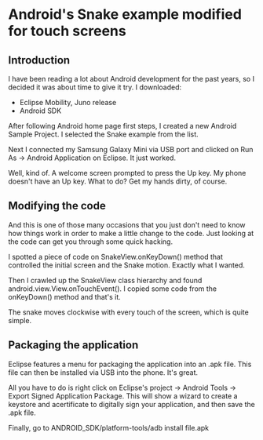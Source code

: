 # Android's Snake example modified for touch screens

## Introduction

I have been reading a lot about Android development for the past years, 
so I decided it was about time to give it  try. I downloaded:
- Eclipse Mobility, Juno release
- Android SDK

After following Android home page first steps, I created a new Android
Sample Project. I selected the Snake example from the list.

Next I connected my Samsung Galaxy Mini via USB port and clicked on Run
As -> Android Application on Eclipse. It just worked.

Well, kind of. A welcome screen prompted to press the Up key. My phone
doesn't have an Up key. What to do? Get my hands dirty, of course.

## Modifying the code

And this is one of those many occasions that you just don't need to know
how things work in order to make a little change to the code. Just looking
at the code can get you through some quick hacking.

I spotted a piece of code on SnakeView.onKeyDown() method that controlled
the initial screen and the Snake motion. Exactly what I wanted.

Then I crawled up the SnakeView class hierarchy and found android.view.View.onTouchEvent().
I copied some code from the onKeyDown() method and that's it.

The snake moves clockwise with every touch of the screen, which is quite simple.

## Packaging the application

Eclipse features a menu for packaging the application into an .apk file.
This file can then be installed via USB into the phone. It's great.

All you have to do is right click on Eclipse's project -> Android Tools -> Export
Signed Application Package. This will show a wizard to create a keystore and acertificate to
digitally sign your application, and then save the .apk file.

Finally, go to ANDROID_SDK/platform-tools/adb install file.apk

 